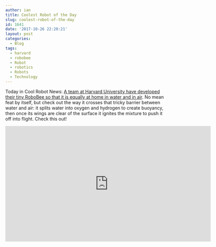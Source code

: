 ```yaml
---
author: ian
title: Coolest Robot of the Day
slug: coolest-robot-of-the-day
id: 1641
date: '2017-10-26 22:20:21'
layout: post
categories:
  - Blog
tags:
  - harvard
  - robobee
  - Robot
  - robotics
  - Robots
  - Technology
---
```


Today in Cool Robot News: [A team at Harvard University have developed their tiny RoboBee so that it is equally at home in water and in air](https://wyss.harvard.edu/new-robobee-flies-dives-swims-and-explodes-out-the-of-water/). No mean feat by itself, but check out the way it crosses that tricky barrier between water and air: it splits water into oxygen and hydrogen to create buoyancy, then once its wings are clear of the surface it ignites the mixture to push it off into flight. Check this out!

<center><iframe src="https://player.vimeo.com/video/239207006" width="640" height="360" frameborder="0" allowfullscreen="allowfullscreen"></iframe></center>
